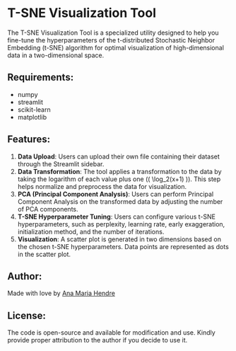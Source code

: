 # T-SNE Visualization Tool

The T-SNE Visualization Tool is a specialized utility designed to help you fine-tune the hyperparameters of the t-distributed Stochastic Neighbor Embedding (t-SNE) algorithm for optimal visualization of high-dimensional data in a two-dimensional space.

## Requirements:
- numpy
- streamlit
- scikit-learn
- matplotlib

## Features:
1. **Data Upload**: Users can upload their own file containing their dataset through the Streamlit sidebar.
2. **Data Transformation**: The tool applies a transformation to the data by taking the logarithm of each value plus one (\( \log_2(x+1) \)). This step helps normalize and preprocess the data for visualization.
3. **PCA (Principal Component Analysis)**: Users can perform Principal Component Analysis on the transformed data by adjusting the number of PCA components.
4. **T-SNE Hyperparameter Tuning**: Users can configure various t-SNE hyperparameters, such as perplexity, learning rate, early exaggeration, initialization method, and the number of iterations.
5. **Visualization**: A scatter plot is generated in two dimensions based on the chosen t-SNE hyperparameters. Data points are represented as dots in the scatter plot.

## Author:
Made with love by [Ana Maria Hendre](https://www.linkedin.com/in/anamariahendre/)

## License:
The code is open-source and available for modification and use. Kindly provide proper attribution to the author if you decide to use it.
